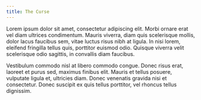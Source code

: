 ```yaml
---
title: The Curse
---
```


Lorem ipsum dolor sit amet, consectetur adipiscing elit. Morbi ornare erat vel diam ultrices condimentum. Mauris viverra, diam quis scelerisque mollis, dolor lacus faucibus sem, vitae luctus risus nibh at ligula. In nisi lorem, eleifend fringilla tellus quis, porttitor euismod odio. Quisque viverra velit scelerisque odio sagittis, in convallis diam faucibus.

Vestibulum commodo nisl at libero commodo congue. Donec risus erat, laoreet et purus sed, maximus finibus elit. Mauris et tellus posuere, vulputate ligula et, ultricies diam. Donec venenatis gravida nisi et consectetur. Donec suscipit ex quis tellus porttitor, vel rhoncus tellus dignissim. 